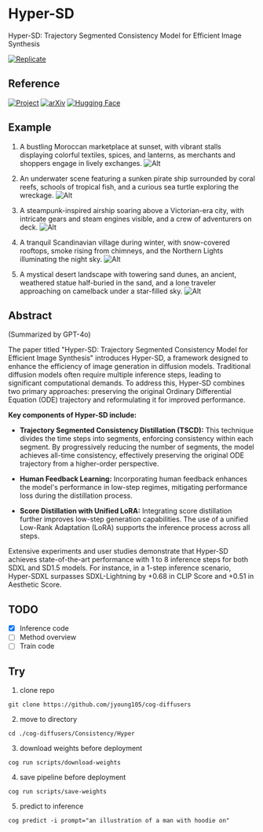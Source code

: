 # Hyper-SD

Hyper-SD: Trajectory Segmented Consistency Model for Efficient Image Synthesis

[![Replicate](https://replicate.com/jyoung105/hyper-sdxl/badge)](https://replicate.com/jyoung105/hyper-sdxl/)

## Reference

[![Project](https://img.shields.io/badge/project-8A2BE2)](https://hyper-sd.github.io/)
[![arXiv](https://img.shields.io/badge/arXiv-2404.13686-b31b1b.svg)](https://arxiv.org/abs/2404.13686)
[![Hugging Face](https://img.shields.io/badge/🤗%20Huggingface-Model-yellow)](https://huggingface.co/ByteDance/Hyper-SD)

## Example

1. A bustling Moroccan marketplace at sunset, with vibrant stalls displaying colorful textiles, spices, and lanterns, as merchants and shoppers engage in lively exchanges.
![Alt](../../assets/hyper1.png)

2. An underwater scene featuring a sunken pirate ship surrounded by coral reefs, schools of tropical fish, and a curious sea turtle exploring the wreckage.
![Alt](../../assets/hyper2.png)

3. A steampunk-inspired airship soaring above a Victorian-era city, with intricate gears and steam engines visible, and a crew of adventurers on deck.
![Alt](../../assets/hyper3.png)

4. A tranquil Scandinavian village during winter, with snow-covered rooftops, smoke rising from chimneys, and the Northern Lights illuminating the night sky.
![Alt](../../assets/hyper4.png)

5. A mystical desert landscape with towering sand dunes, an ancient, weathered statue half-buried in the sand, and a lone traveler approaching on camelback under a star-filled sky.
![Alt](../../assets/hyper5.png)

## Abstract

(Summarized by GPT-4o)

The paper titled "Hyper-SD: Trajectory Segmented Consistency Model for Efficient Image Synthesis" introduces Hyper-SD, a framework designed to enhance the efficiency of image generation in diffusion models. Traditional diffusion models often require multiple inference steps, leading to significant computational demands. To address this, Hyper-SD combines two primary approaches: preserving the original Ordinary Differential Equation (ODE) trajectory and reformulating it for improved performance.

**Key components of Hyper-SD include:**

* **Trajectory Segmented Consistency Distillation (TSCD):** This technique divides the time steps into segments, enforcing consistency within each segment. By progressively reducing the number of segments, the model achieves all-time consistency, effectively preserving the original ODE trajectory from a higher-order perspective.

* **Human Feedback Learning:** Incorporating human feedback enhances the model's performance in low-step regimes, mitigating performance loss during the distillation process.

* **Score Distillation with Unified LoRA:** Integrating score distillation further improves low-step generation capabilities. The use of a unified Low-Rank Adaptation (LoRA) supports the inference process across all steps.

Extensive experiments and user studies demonstrate that Hyper-SD achieves state-of-the-art performance with 1 to 8 inference steps for both SDXL and SD1.5 models. For instance, in a 1-step inference scenario, Hyper-SDXL surpasses SDXL-Lightning by +0.68 in CLIP Score and +0.51 in Aesthetic Score.

## TODO
- [x] Inference code
- [ ] Method overview
- [ ] Train code

## Try

1. clone repo
```
git clone https://github.com/jyoung105/cog-diffusers
```

2. move to directory
```
cd ./cog-diffusers/Consistency/Hyper
```

3. download weights before deployment
```
cog run scripts/download-weights
```

4. save pipeline before deployment
```
cog run scripts/save-weights
```

5. predict to inference
```
cog predict -i prompt="an illustration of a man with hoodie on"
```